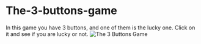 # The-3-buttons-game



In this game you have 3 buttons, and one of them is the lucky one. Click on it and see if you are lucky or not.
![The 3 Buttons Game](https://user-images.githubusercontent.com/106305283/180171132-2677492b-0dc8-4125-b90c-985a8e4a44d7.png)
